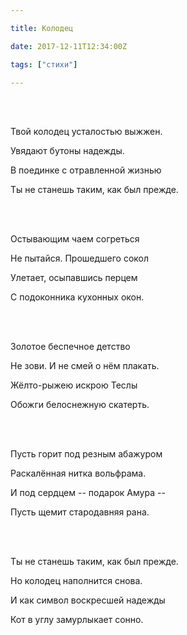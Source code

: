 ```yaml
---

title: Колодец

date: 2017-12-11T12:34:00Z

tags: ["стихи"]

---
```


<br/><br/>

Твой колодец усталостью выжжен.

Увядают бутоны надежды.

В поединке с отравленной жизнью

Ты не станешь таким, как был прежде.

<br/><br/>

Остывающим чаем согреться

Не пытайся. Прошедшего сокол

Улетает, осыпавшись перцем

С подоконника кухонных окон.

<br/><br/>

Золотое беспечное детство

Не зови. И не смей о нём плакать.

Жёлто-рыжею искрою Теслы

Обожги белоснежную скатерть.

<br/><br/>

Пусть горит под резным абажуром

Раскалённая нитка вольфрама.

И под сердцем -- подарок Амура --

Пусть щемит стародавняя рана.

<br/><br/>

Ты не станешь таким, как был прежде.

Но колодец наполнится снова.

И как символ воскресшей надежды

Кот в углу замурлыкает сонно.